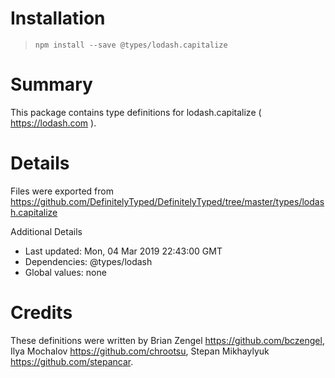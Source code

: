 # Installation
> `npm install --save @types/lodash.capitalize`

# Summary
This package contains type definitions for lodash.capitalize ( https://lodash.com ).

# Details
Files were exported from https://github.com/DefinitelyTyped/DefinitelyTyped/tree/master/types/lodash.capitalize

Additional Details
 * Last updated: Mon, 04 Mar 2019 22:43:00 GMT
 * Dependencies: @types/lodash
 * Global values: none

# Credits
These definitions were written by Brian Zengel <https://github.com/bczengel>, Ilya Mochalov <https://github.com/chrootsu>, Stepan Mikhaylyuk <https://github.com/stepancar>.
